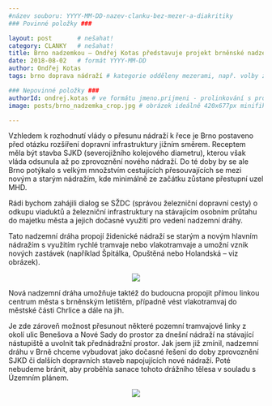 ```yaml
---
#název souboru: YYYY-MM-DD-nazev-clanku-bez-mezer-a-diakritiky
### Povinné položky ###

layout: post       # nešahat!
category: CLANKY   # nešahat!
title: Brno nadzemkou – Ondřej Kotas představuje projekt brněnské nadzemní dráhy
date: 2018-08-02   # formát YYYY-MM-DD
author: Ondřej Kotas
tags: brno doprava nádraží # kategorie odděleny mezerami, např. volby zemědělství životní-prostředí piráti (viz https://jihomoravsky.pirati.cz/tags/)

### Nepovinné položky ###
authorId: ondrej.kotas # ve formátu jmeno.prijmeni - prolinkování s profilem přes uid
image: posts/brno_nadzemka_crop.jpg # obrázek ideálně 420x677px minifikovaný přes https://tinypng.com/

---
```


Vzhledem k rozhodnutí vlády o přesunu nádraží k řece je
Brno postaveno před otázku rozšíření dopravní
infrastruktury jižním směrem.
Receptem měla být stavba SJKD (severojižního kolejového
diametru), kterou však vláda odsunula až po zprovoznění
nového nádraží.
Do té doby by se ale Brno potýkalo s velkým množstvím
cestujících přesouvajících se mezi novým a starým
nádražím, kde minimálně ze začátku zůstane přestupní
uzel MHD.

Rádi bychom zahájili dialog se SŽDC (správou železniční dopravní cesty) o odkupu viaduktů a železniční
infrastruktury na stávajícím osobním průtahu do majetku města a jejich dočasné využití pro vedení
nadzemní dráhy.

Tato nadzemní dráha propojí židenické nádraží se starým a novým hlavním nádražím s využitím rychlé
tramvaje nebo vlakotramvaje a umožní vznik nových zastávek (například Špitálka, Opuštěná nebo
Holandská – viz obrázek).

<div style="text-align:center"><a href="https://a.pirati.cz/jihomoravsky/img/posts/nadzemka_mapa_full.png" target="_blank">
<img src="https://a.pirati.cz/jihomoravsky/img/posts/nadzemka_mapa_preview.png" style="max-width:100%">
</a></div>

Nová nadzemní dráha umožňuje taktéž do budoucna propojit přímou linkou centrum města s
brněnským letištěm, případně vést vlakotramvaj do městské části Chrlice a dále na jih.

Je zde zároveň možnost přesunout některé pozemní tramvajové linky z okolí ulic Benešova a Nové Sady
do prostor za dnešní nádraží na stávající nástupiště a uvolnit tak přednádražní prostor.
Jak jsem již zmínil, nadzemní dráhu v Brně chceme vybudovat jako dočasné řešení do doby zprovoznění
SJKD či dalších dopravních staveb napojujících nové nádraží. Poté nebudeme bránit, aby proběhla
sanace tohoto drážního tělesa v souladu s Územním plánem.

<div style="text-align:center"><a href="https://a.pirati.cz/jihomoravsky/img/posts/nadzemka_situace_full.png" target="_blank">
<img src="https://a.pirati.cz/jihomoravsky/img/posts/nadzemka_situace_preview.png" style="max-width:100%">
</a></div>
